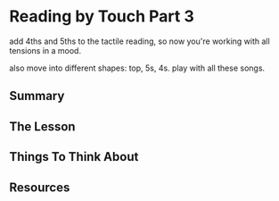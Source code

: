 # Reading by Touch Part 3 

add 4ths and 5ths to the tactile reading, so now you're working with all tensions in a mood.

also move into different shapes: top, 5s, 4s. play with all these songs.

## Summary



## The Lesson



## Things To Think About



## Resources
